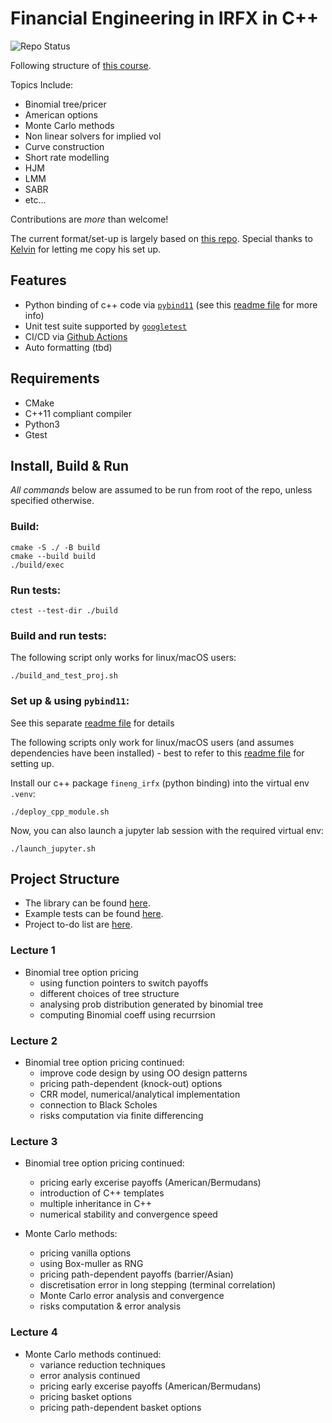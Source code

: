 # Financial Engineering in IRFX in C++

![Repo Status](https://github.com/ccjeremylo/FinEng-in-IRFX/actions/workflows/cpp-ubuntu.yml/badge.svg?branch=main)

Following structure of [this course](https://www.city.ac.uk/prospective-students/courses/short-courses/financial-engineering-in-interest-rates-and-fx-cplusplus-applications-in-quantitative-finance). <br />

Topics Include:
  - Binomial tree/pricer 
  - American options
  - Monte Carlo methods
  - Non linear solvers for implied vol
  - Curve construction
  - Short rate modelling
  - HJM
  - LMM 
  - SABR
  - etc... <br />
  
Contributions are *more* than welcome! <br />

The current format/set-up is largely based on [this repo](https://github.com/KYLChiu/ExoticMonteCarloEngine/tree/master). Special thanks to [Kelvin](https://github.com/KYLChiu) for letting me copy his set up.

## Features
* Python binding of c++ code via [```pybind11```](https://github.com/pybind/pybind11) (see this [readme file](https://github.com/ccjeremylo/FinEng-in-IRFX/blob/main/src/pybind_example/README.md) for more info)
* Unit test suite supported by [```googletest```](https://github.com/google/googletest)
* CI/CD via [Github Actions](https://github.com/features/actions)
* Auto formatting (tbd)

## Requirements
* CMake 
* C++11 compliant compiler
* Python3
* Gtest

## Install, Build & Run

*All commands* below are assumed to be run from root of the repo, unless specified otherwise.

### Build:
```
cmake -S ./ -B build
cmake --build build
./build/exec
```
### Run tests:
```
ctest --test-dir ./build
```
### Build and run tests:
The following script only works for linux/macOS users:
```
./build_and_test_proj.sh
```

### Set up & using ```pybind11```:
See this separate [readme file](https://github.com/ccjeremylo/FinEng-in-IRFX/blob/main/src/pybind_example/README.md) for details <br />

The following scripts only work for linux/macOS users (and assumes dependencies have been installed) - best to refer to this [readme file](https://github.com/ccjeremylo/FinEng-in-IRFX/blob/main/src/pybind_example/README.md) for setting up. <br />

Install our c++ package ```fineng_irfx``` (python binding) into the virtual env ```.venv```:
```
./deploy_cpp_module.sh
```
Now, you can also launch a jupyter lab session with the required virtual env:
```
./launch_jupyter.sh
```

## Project Structure
* The library can be found [here](https://github.com/ccjeremylo/FinEng-in-IRFX/tree/main/src).
* Example tests can be found [here](https://github.com/ccjeremylo/FinEng-in-IRFX/tree/main/tests).
* Project to-do list are [here](https://github.com/ccjeremylo/FinEng-in-IRFX/issues).


### Lecture 1
* Binomial tree option pricing
  - using function pointers to switch payoffs
  - different choices of tree structure
  - analysing prob distribution generated by binomial tree
  - computing Binomial coeff using recurrsion

### Lecture 2
* Binomial tree option pricing continued:
  - improve code design by using OO design patterns
  - pricing path-dependent (knock-out) options
  - CRR model, numerical/analytical implementation
  - connection to Black Scholes
  - risks computation via finite differencing

### Lecture 3
* Binomial tree option pricing continued:
  - pricing early excerise payoffs (American/Bermudans)
  - introduction of C++ templates
  - multiple inheritance in C++
  - numerical stability and convergence speed

* Monte Carlo methods:
  - pricing vanilla options
  - using Box-muller as RNG
  - pricing path-dependent payoffs (barrier/Asian)
  - discretisation error in long stepping (terminal correlation)
  - Monte Carlo error analysis and convergence
  - risks computation & error analysis
 
### Lecture 4
* Monte Carlo methods continued:
  - variance reduction techniques
  - error analysis continued
  - pricing early excerise payoffs (American/Bermudans)
  - pricing basket options
  - pricing path-dependent basket options

  
